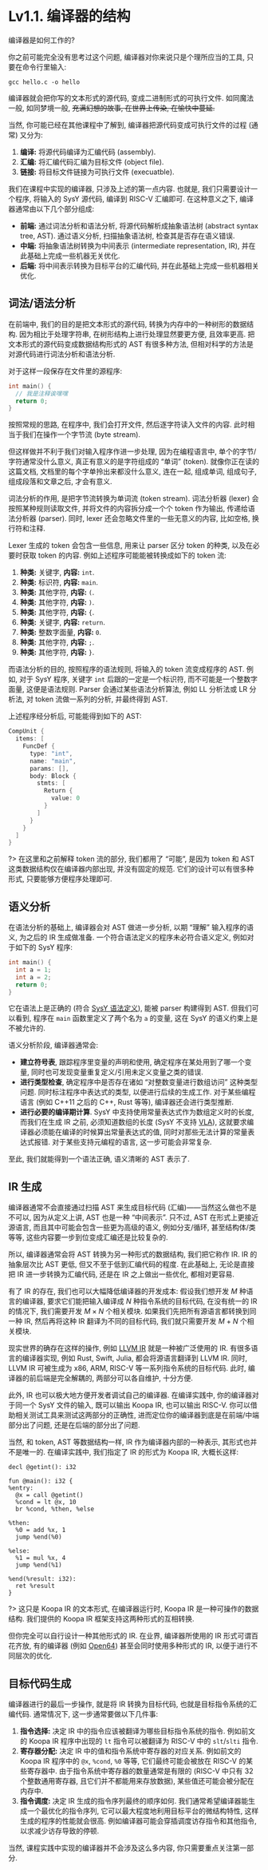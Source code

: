 # Lv1.1. 编译器的结构

编译器是如何工作的?

你之前可能完全没有思考过这个问题, 编译器对你来说只是个理所应当的工具, 只要在命令行里输入:

```
gcc hello.c -o hello
```

编译器就会把你写的文本形式的源代码, 变成二进制形式的可执行文件. 如同魔法一般, 如同梦境一般, ~~充满幻想的故事, 在世界上传染, 在愉快中蔓延.~~

当然, 你可能已经在其他课程中了解到, 编译器把源代码变成可执行文件的过程 (通常) 又分为:

1. **编译:** 将源代码编译为汇编代码 (assembly).
2. **汇编:** 将汇编代码汇编为目标文件 (object file).
3. **链接:** 将目标文件链接为可执行文件 (execuatble).

我们在课程中实现的编译器, 只涉及上述的第一点内容. 也就是, 我们只需要设计一个程序, 将输入的 SysY 源代码, 编译到 RISC-V 汇编即可. 在这种意义之下, 编译器通常由以下几个部分组成:

* **前端:** 通过词法分析和语法分析, 将源代码解析成抽象语法树 (abstract syntax tree, AST). 通过语义分析, 扫描抽象语法树, 检查其是否存在语义错误.
* **中端:** 将抽象语法树转换为中间表示 (intermediate representation, IR), 并在此基础上完成一些机器无关优化.
* **后端:** 将中间表示转换为目标平台的汇编代码, 并在此基础上完成一些机器相关优化.

## 词法/语法分析

在前端中, 我们的目的是把文本形式的源代码, 转换为内存中的一种树形的数据结构. 因为相比于处理字符串, 在树形结构上进行处理显然要更方便, 且效率更高. 把文本形式的源代码变成数据结构形式的 AST 有很多种方法, 但相对科学的方法是对源代码进行词法分析和语法分析.

对于这样一段保存在文件里的源程序:

```c
int main() {
  // 我是注释诶嘿嘿
  return 0;
}
```

按照常规的思路, 在程序中, 我们会打开文件, 然后逐字符读入文件的内容. 此时相当于我们在操作一个字节流 (byte stream).

但这样做并不利于我们对输入程序作进一步处理, 因为在编程语言中, 单个的字节/字符通常没什么意义, 真正有意义的是字符组成的 “单词” (token). 就像你正在读的这篇文档, 文档里的每个字单拎出来都没什么意义, 连在一起, 组成单词, 组成句子, 组成段落和文章之后, 才会有意义.

词法分析的作用, 是把字节流转换为单词流 (token stream). 词法分析器 (lexer) 会按照某种规则读取文件, 并将文件的内容拆分成一个个 token 作为输出, 传递给语法分析器 (parser). 同时, lexer 还会忽略文件里的一些无意义的内容, 比如空格, 换行符和注释.

Lexer 生成的 token 会包含一些信息, 用来让 parser 区分 token 的种类, 以及在必要时获取 token 的内容. 例如上述程序可能能被转换成如下的 token 流:

1. **种类:** 关键字, **内容:** `int`.
2. **种类:** 标识符, **内容:** `main`.
3. **种类:** 其他字符, **内容:** `(`.
4. **种类:** 其他字符, **内容:** `)`.
5. **种类:** 其他字符, **内容:** `{`.
6. **种类:** 关键字, **内容:** `return`.
7. **种类:** 整数字面量, **内容:** `0`.
8. **种类:** 其他字符, **内容:** `;`.
9. **种类:** 其他字符, **内容:** `}`.

而语法分析的目的, 按照程序的语法规则, 将输入的 token 流变成程序的 AST. 例如, 对于 SysY 程序, 关键字 `int` 后跟的一定是一个标识符, 而不可能是一个整数字面量, 这便是语法规则. Parser 会通过某些语法分析算法, 例如 LL 分析法或 LR 分析法, 对 token 流做一系列的分析, 并最终得到 AST.

上述程序经分析后, 可能能得到如下的 AST:

```c
CompUnit {
  items: [
    FuncDef {
      type: "int",
      name: "main",
      params: [],
      body: Block {
        stmts: [
          Return {
            value: 0
          }
        ]
      }
    }
  ]
}
```

?> 在这里和之前解释 token 流的部分, 我们都用了 “可能”, 是因为 token 和 AST 这类数据结构仅在编译器内部出现, 并没有固定的规范. 它们的设计可以有很多种形式, 只要能够方便程序处理即可.

## 语义分析

在语法分析的基础上, 编译器会对 AST 做进一步分析, 以期 “理解” 输入程序的语义, 为之后的 IR 生成做准备. 一个符合语法定义的程序未必符合语义定义, 例如对于如下的 SysY 程序:

```c
int main() {
  int a = 1;
  int a = 2;
  return 0;
}
```

它在语法上是正确的 (符合 [SysY 语法定义](/misc-app-ref/sysy-spec?id=文法定义)), 能被 parser 构建得到 AST. 但我们可以看到, 程序在 `main` 函数里定义了两个名为 `a` 的变量, 这在 SysY 的语义约束上是不被允许的.

语义分析阶段, 编译器通常会:

* **建立符号表**, 跟踪程序里变量的声明和使用, 确定程序在某处用到了哪一个变量, 同时也可发现变量重复定义/引用未定义变量之类的错误.
* **进行类型检查**, 确定程序中是否存在诸如 “对整数变量进行数组访问” 这种类型问题. 同时标注程序中表达式的类型, 以便进行后续的生成工作. 对于某些编程语言 (例如 C++11 之后的 C++, Rust 等等), 编译器还会进行类型推断.
* **进行必要的编译期计算**. SysY 中支持使用常量表达式作为数组定义时的长度, 而我们在生成 IR 之前, 必须知道数组的长度 (SysY 不支持 [VLA](https://en.wikipedia.org/wiki/Variable-length_array)), 这就要求编译器必须能在编译的时候算出常量表达式的值, 同时对那些无法计算的常量表达式报错. 对于某些支持元编程的语言, 这一步可能会非常复杂.

至此, 我们就能得到一个语法正确, 语义清晰的 AST 表示了.

## IR 生成

编译器通常不会直接通过扫描 AST 来生成目标代码 (汇编)——当然这么做也不是不可以, 因为从定义上讲, AST 也是一种 “中间表示”. 只不过, AST 在形式上更接近源语言, 而且其中可能会包含一些更为高级的语义, 例如分支/循环, 甚至结构体/类等等, 这些内容要一步到位变成汇编还是比较复杂的.

所以, 编译器通常会将 AST 转换为另一种形式的数据结构, 我们把它称作 IR. IR 的抽象层次比 AST 更低, 但又不至于低到汇编代码的程度. 在此基础上, 无论是直接把 IR 进一步转换为汇编代码, 还是在 IR 之上做出一些优化, 都相对更容易.

有了 IR 的存在, 我们也可以大幅降低编译器的开发成本: 假设我们想开发 $M$ 种语言的编译器, 要求它们能把输入编译成 $N$ 种指令系统的目标代码, 在没有统一的 IR 的情况下, 我们需要开发 $M \times N$ 个相关模块. 如果我们先把所有源语言都转换到同一种 IR, 然后再将这种 IR 翻译为不同的目标代码, 我们就只需要开发 $M + N$ 个相关模块.

现实世界的确存在这样的操作, 例如 [LLVM IR](https://llvm.org/docs/) 就是一种被广泛使用的 IR. 有很多语言的编译器实现, 例如 Rust, Swift, Julia, 都会将源语言翻译到 LLVM IR. 同时, LLVM IR 可被生成为 x86, ARM, RISC-V 等一系列指令系统的目标代码. 此时, 编译器的前后端是完全解耦的, 两部分可以各自维护, 十分方便.

此外, IR 也可以极大地方便开发者调试自己的编译器. 在编译实践中, 你的编译器对于同一个 SysY 文件的输入, 既可以输出 Koopa IR, 也可以输出 RISC-V. 你可以借助相关测试工具来测试这两部分的正确性, 进而定位你的编译器到底是在前端/中端部分出了问题, 还是在后端的部分出了问题.

当然, 和 token, AST 等数据结构一样, IR 作为编译器内部的一种表示, 其形式也并不是唯一的. 在编译实践中, 我们指定了 IR 的形式为 Koopa IR, 大概长这样:

```koopa
decl @getint(): i32

fun @main(): i32 {
%entry:
  @x = call @getint()
  %cond = lt @x, 10
  br %cond, %then, %else

%then:
  %0 = add %x, 1
  jump %end(%0)

%else:
  %1 = mul %x, 4
  jump %end(%1)

%end(%result: i32):
  ret %result
}
```

?> 这只是 Koopa IR 的文本形式, 在编译器运行时, Koopa IR 是一种可操作的数据结构. 我们提供的 Koopa IR 框架支持这两种形式的互相转换.

但你完全可以自行设计一种其他形式的 IR. 在业界, 编译器所使用的 IR 形式可谓百花齐放, 有的编译器 (例如 [Open64](https://en.wikipedia.org/wiki/Open64)) 甚至会同时使用多种形式的 IR, 以便于进行不同层次的优化.

## 目标代码生成

编译器进行的最后一步操作, 就是将 IR 转换为目标代码, 也就是目标指令系统的汇编代码. 通常情况下, 这一步通常要做以下几件事:

1. **指令选择:** 决定 IR 中的指令应该被翻译为哪些目标指令系统的指令. 例如前文的 Koopa IR 程序中出现的 `lt` 指令可以被翻译为 RISC-V 中的 `slt`/`slti` 指令.
2. **寄存器分配:** 决定 IR 中的值和指令系统中寄存器的对应关系. 例如前文的 Koopa IR 程序中的 `@x`, `%cond`, `%0` 等等, 它们最终可能会被放在 RISC-V 的某些寄存器中. 由于指令系统中寄存器的数量通常是有限的 (RISC-V 中只有 32 个整数通用寄存器, 且它们并不都能用来存放数据), 某些值还可能会被分配在内存中.
3. **指令调度:** 决定 IR 生成的指令序列最终的顺序如何. 我们通常希望编译器能生成一个最优化的指令序列, 它可以最大程度地利用目标平台的微结构特性, 这样生成的程序的性能就会很高. 例如编译器可能会穿插调度访存指令和其他指令, 以求减少访存导致的停顿.

当然, 课程实践中实现的编译器并不会涉及这么多内容, 你只需要重点关注第一部分.
